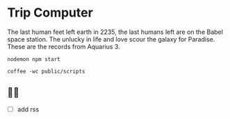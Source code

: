# Trip Computer

The last human feet left earth in 2235, the last humans left are on the Babel space station. 
The unlucky in life and love scour the galaxy for Paradise. These are the records from Aquarius 3.

`nodemon npm start`

`coffee -wc public/scripts`

## 🔮🏃

- [ ] add rss
